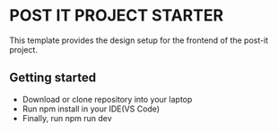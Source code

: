 # POST IT PROJECT STARTER

This template provides the design setup for the frontend of the post-it project. 

## Getting started
  - Download or clone repository into your laptop
  - Run npm install in your IDE(VS Code)
  - Finally, run npm run dev

